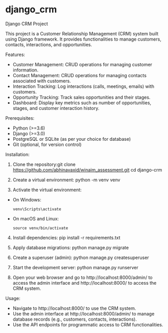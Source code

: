 # django_crm
Django CRM Project

This project is a Customer Relationship Management (CRM) system built using Django framework. It provides functionalities to manage customers, contacts, interactions, and opportunities.

Features:
- Customer Management: CRUD operations for managing customer information.
- Contact Management: CRUD operations for managing contacts associated with customers.
- Interaction Tracking: Log interactions (calls, meetings, emails) with customers.
- Opportunity Tracking: Track sales opportunities and their stages.
- Dashboard: Display key metrics such as number of opportunities, stages, and customer interaction history.

Prerequisites:
- Python (>=3.6)
- Django (>=3.0)
- PostgreSQL or SQLite (as per your choice for database)
- Git (optional, for version control)

Installation:
1. Clone the repository:git clone https://github.com/abhinavaxid/winaim_assessment.git
cd django-crm

2. Create a virtual environment:
python -m venv venv


3. Activate the virtual environment:
- On Windows:
  ```
  venv\Scripts\activate
  ```
- On macOS and Linux:
  ```
  source venv/bin/activate
  ```

4. Install dependencies:
pip install -r requirements.txt

5. Apply database migrations:
python manage.py migrate


6. Create a superuser (admin):
python manage.py createsuperuser



7. Start the development server:
python manage.py runserver


8. Open your web browser and go to http://localhost:8000/admin/ to access the admin interface and http://localhost:8000/ to access the CRM system.

Usage:
- Navigate to http://localhost:8000/ to use the CRM system.
- Use the admin interface at http://localhost:8000/admin/ to manage database records (e.g., customers, contacts, interactions).
- Use the API endpoints for programmatic access to CRM functionalities.
